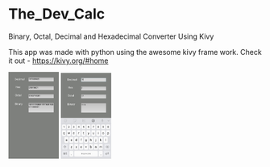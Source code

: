 # The_Dev_Calc
Binary, Octal, Decimal and Hexadecimal  Converter Using Kivy

This app was made with python using the awesome kivy frame work. Check it out - https://kivy.org/#home

<img src="https://github.com/amalmathewtech/The_Dev_Calc/blob/main/screenshots/20210214_071911.jpg" width="100">
<img src="https://github.com/amalmathewtech/The_Dev_Calc/blob/main/screenshots/20210214_071945.jpg" width="100">
